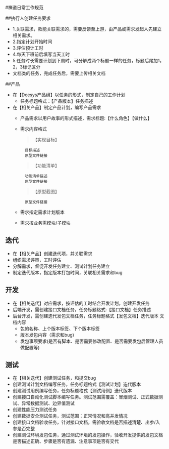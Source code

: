 #禅道日常工作规范

##执行人创建任务要求
* 1.关联需求，款能关联需求的，需要反馈至上游，由产品或需求发起人先建立相关需求。
* 2.指定计划开始时间
* 3.评估预计工时
* 4.每天下班前后填写当天工时
* 5.任务时长需要计划到下周时，可分解成两个标题一样的任务，标题后尾加1，2，3标记区分
* 文档类的任务，完成任务后，需要上传相关文档

##产品
* 在【Dcesys产品组】以任务的形式，制定自己的工作计划
    *  任务标题格式：【产品版本】任务描述
* 在【相关产品】制定产品计划，编写产品需求
    * 产品需求以用户故事的形式描述，需求标题:【什么角色】【做什么】
    * 需求内容格式
        > 【实现目标】
        
            目标描述
            原型文件链接
        
        >【功能清单】
        
            功能清单描述
            原型文件链接
            
        > 【原型截图】
        
            原型文件链接
            
    * 需求指定需求计划版本
    * 需求按业务需模块/子模块

## 迭代
* 在【相关产品】创建迭代项，并关联需求
* 组织需求评审，工时评估
* 分解需求，督促开发任务建立、测试计划任务建立
* 制定迭代版本，指定版本打包时间，关联相关需求和bug

## 开发
* 在【相关迭代】对应需求，按评估的工时结合开发计划，创建开发任务
* 后端开发，需创建接口文档任务，任务标题格式:【接口文档】任务描述
* 后台开发，需创建迭代发包文档任务，任务标题格式【发包文档】迭代版本
    文档内容
    * 包的名称、上个版本标签、下个版本标签
    * 版本发包内容（需求和bug)
    * 发包事项要求(是否有脚本、是否需要修改配置、是否需要发包后管理人员做配置等)

## 测试
* 在【相关迭代】创建测试任务，和提交bug
* 创建测试计划文档编写任务，任务标题格式【测试计划】迭代版本
* 创建测试用例编写任务，任务标题格式【测试用例】迭代版本
* 创建接口自动化测试脚本编写任务。测试范围需覆盖：冒烟测试、正式数据测试、异常数据测试、边界值测试
* 创建性能压力测试任务
* 创建数据安全测试任务，测试范围：正常情况和高并发情况
* 创建接口文档验收任务，针对接口文档，需验收文档是否描述清楚、出参/入参是否完整
* 创建测试环境发包任务，通过测试环境的发包操作，验收开发提供的发包文档是否描述正确、步骤是否有遗漏、注意事项是否有交代
